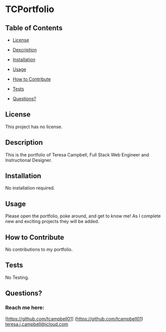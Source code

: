 # TCPortfolio

 ## Table of Contents

  * [License](#license)

  * [Description](#description)

  * [Installation](#installation)

  * [Usage](#usage)

  * [How to Contribute](#how-to-contribute)

  * [Tests](#tests)

  * [Questions?](#questions)


## License
  This project has no license.
  ## Description

 This is the portfolio of Teresa Campbell, Full Stack Web Engineer and Instructional Designer. 

  ## Installation

  No installation required. 

  ## Usage

  Please open the portfolio, poke around, and get to know me! As I complete new and exciting projects they will be added. 

  ## How to Contribute
  
  No contributions to my portfolio. 

  ## Tests
  No Testing. 

  ## Questions?

  ### Reach me here: 
  [https://github.com/tcampbell01] (https://github.com/tcampbell01)  
  teresa.j.campbell@icloud.com